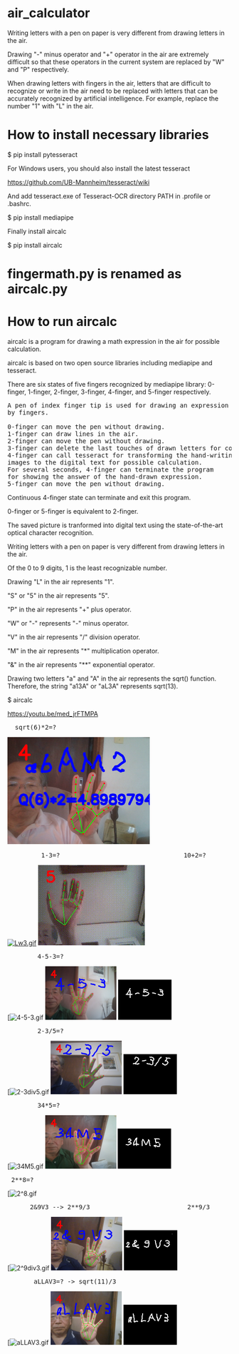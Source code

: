 # air_calculator

Writing letters with a pen on paper is very different from drawing letters in the air.

Drawing "-" minus operator and "+" operator in the air are extremely difficult so that these operators in the current system are replaced by "W" and "P" respectively.

When drawing letters with fingers in the air, letters that are difficult 
to recognize or write in the air need to be replaced with letters 
that can be accurately recognized by artificial intelligence.
For example, replace the number "1" with "L" in the air.

# How to install necessary libraries

$ pip install pytesseract

For Windows users, you should also install the latest tesseract

https://github.com/UB-Mannheim/tesseract/wiki

And add tesseract.exe of Tesseract-OCR directory PATH in .profile or .bashrc.

$ pip install mediapipe

Finally install aircalc

$ pip install aircalc

# fingermath.py is renamed as aircalc.py

# How to run aircalc

aircalc is a program for drawing a math expression 
in the air for possible calculation.

aircalc is based on two open source libraries including mediapipe and tesseract.

There are six states of five fingers recognized by mediapipe library: 
0-finger, 1-finger, 2-finger, 3-finger, 4-finger, and 5-finger respectively.
<pre>
A pen of index finger tip is used for drawing an expression 
by fingers. 

0-finger can move the pen without drawing. 
1-finger can draw lines in the air. 
2-finger can move the pen without drawing. 
3-finger can delete the last touches of drawn letters for correction.
4-finger can call tesseract for transforming the hand-writing 
images to the digital text for possible calculation. 
For several seconds, 4-finger can terminate the program 
for showing the answer of the hand-drawn expression.
5-finger can move the pen without drawing. 
</pre>

Continuous 4-finger state can terminate and exit this program.

0-finger or 5-finger is equivalent to 2-finger.

The saved picture is tranformed into digital text using the state-of-the-art 
optical character recognition.

Writing letters with a pen on paper is very different from drawing letters in the air.

Of the 0 to 9 digits, 1 is the least recognizable number.

Drawing "L" in the air represents "1".

"S" or "5" in the air represents "5".

"P" in the air represents "+" plus operator.

"W" or "-" represents "-" minus operator.

"V" in the air represents "/" division operator.

"M" in the air represents "*" multiplication operator.

"&" in the air represents "\**" exponential operator.

Drawing two letters "a" and "A" in the air represents the sqrt() function.
Therefore, the string "a13A" or "aL3A" represents sqrt(13).

$ aircalc

https://youtu.be/med_jrFTMPA
<pre>  sqrt(6)*2=?    </pre>
<img src='https://github.com/ytakefuji/air_calculator/raw/main/a6AM2.png' width=320 height=240>

<pre>         1-3=?                                 10+2=?  </pre>
[![Lw3.gif](https://github.com/ytakefuji/air_calculator/raw/main/Lw3.gif)](https://github.com/ytakefuji/air_calculator) [![10plus2.gif](https://github.com/ytakefuji/air_calculator/raw/main/10plus2.gif)](https://github.com/ytakefuji/air_calculator)

<pre>        4-5-3=?            </pre>
[![4-5-3.gif](https://github.com/ytakefuji/air_calculator/raw/main/4-5-3.gif) <img src='https://github.com/ytakefuji/air_calculator/raw/main/4-5-3.png' width=160 height=120> <img src='https://github.com/ytakefuji/air_calculator/raw/main/resize_4-5-3.png' width=120 height=90>

<pre>        2-3/5=?   </pre>
[![2-3div5.gif](https://github.com/ytakefuji/air_calculator/raw/main/2-3div5.gif)
<img src='https://github.com/ytakefuji/air_calculator/raw/main/2-3div5.png' width=160 height=120> <img src='https://github.com/ytakefuji/air_calculator/raw/main/resize_2-3div5.png' width=120 height=90>


<pre>        34*5=?     </pre>
[![34M5.gif](https://github.com/ytakefuji/air_calculator/raw/main/34M5.gif)
<img src='https://github.com/ytakefuji/air_calculator/raw/main/34M5.png' width=160 height=120> <img src='https://github.com/ytakefuji/air_calculator/raw/main/resize_34M5.png' width=120 height=90>

<pre> 2**8=?</pre>
[![2^8.gif](https://github.com/ytakefuji/air_calculator/raw/main/2^8.gif)


<pre>      2&9V3 --> 2**9/3                          2**9/3      </pre>
[![2^9div3.gif](https://github.com/ytakefuji/air_calculator/raw/main/2^9div3.gif)
<img src='https://github.com/ytakefuji/air_calculator/raw/main/2^9div3.png' width=160 height=120> <img src='https://github.com/ytakefuji/air_calculator/raw/main/resize_2^9div3.png' width=120 height=90>

<pre>       aLLAV3=? -> sqrt(11)/3 </pre>  
[![aLLAV3.gif](https://github.com/ytakefuji/air_calculator/raw/main/aLLAV3.gif)
<img src='https://github.com/ytakefuji/air_calculator/raw/main/aLLAV3.png' width=160 height=120> <img src='https://github.com/ytakefuji/air_calculator/raw/main/resize_aLLAV3.png' width=120 height=90>
